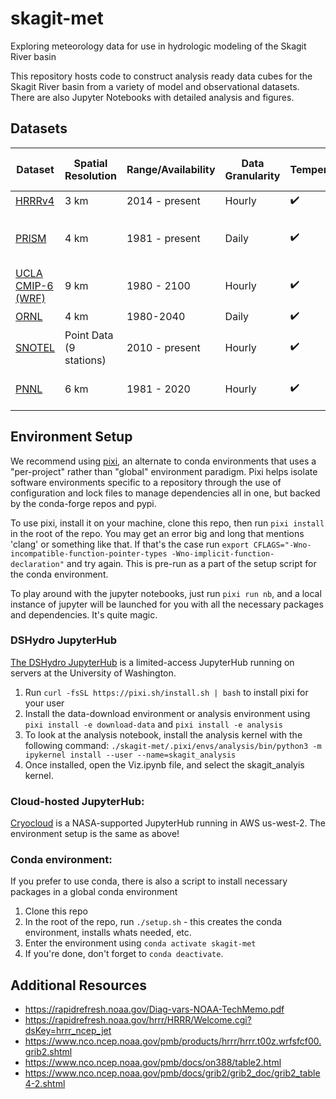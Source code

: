 # skagit-met

Exploring meteorology data for use in hydrologic modeling of the Skagit River basin

This repository hosts code to construct analysis ready data cubes for the Skagit River basin from a variety of model and observational datasets. There are also Jupyter Notebooks with detailed analysis and figures.

## Datasets
|Dataset          |Spatial Resolution     |Range/Availability|Data Granularity|Temperature|Precipitation|Wind Speed            |Relative Humidity         |Long Wave Radiation|Short Wave Radiation|
|-----------------|-----------------------|------------------|----------------|-----------|-------------|----------------------|--------------------------|-------------------|--------------------|
|[HRRRv4](https://rapidrefresh.noaa.gov/hrrr/)             |3 km                   |2014 - present    |Hourly          |✔️         |✔️           |✔️                    |✔️                        |✔️                 |✔️                  |
|[PRISM](https://www.prism.oregonstate.edu/)            |4 km                   |1981 - present    |Daily           |✔️         |✔️           |X                     |Via Vapor Pressure Deficit|X                  |X                   |
|[UCLA CMIP-6 (WRF)](https://dept.atmos.ucla.edu/alexhall/downscaling-cmip6)|9 km                   |1980 - 2100       |Hourly          |✔️         |✔️           |Via U and V components|Via Specific Humidity     |✔️                 |✔️                  |
|[ORNL](https://hydrosource.ornl.gov/data/datasets/9505v3_1/)             |4 km                   |1980-2040         |Daily           |✔️         |✔️           |✔️                    |✔️                        |✔️                 |✔️                  |
|[SNOTEL](https://metloom.readthedocs.io/en/latest/)           |Point Data (9 stations)|2010 - present    |Hourly          |✔️         |✔️           |X                     |X                         |X                  |X                   |
|[PNNL]()            |6 km                   |1981 - 2020       |Hourly          |✔️         |✔️           |Via U and V components|Via Specific Humidity     |✔️                 |✔️                  |


## Environment Setup
We recommend using [pixi](https://pixi.sh/latest/), an alternate to conda environments that uses a "per-project" rather than "global" environment paradigm. Pixi helps isolate software environments specific to a repository through the use of configuration and lock files to manage dependencies all in one, but backed by the conda-forge repos and pypi.

To use pixi, install it on your machine, clone this repo, then run `pixi install` in the root of the repo.
You may get an error big and long that mentions 'clang' or something like that. If that's the case run `export CFLAGS="-Wno-incompatible-function-pointer-types -Wno-implicit-function-declaration"` and try again. This is pre-run as a part of the setup script for the conda environment.

To play around with the jupyter notebooks, just run `pixi run nb`, and a local instance of jupyter will be launched for you with all the necessary packages and dependencies. It's quite magic.

### DSHydro JupyterHub

[The DSHydro JupyterHub](https://dshydro.ce.washington.edu/jupyter/hub) is a limited-access JupyterHub running on servers at the University of Washington.

1. Run `curl -fsSL https://pixi.sh/install.sh | bash` to install pixi for your user
2. Install the data-download environment or analysis environment using `pixi install -e download-data` and `pixi install -e analysis`
3. To look at the analysis notebook, install the analysis kernel with the following command: `./skagit-met/.pixi/envs/analysis/bin/python3 -m ipykernel install --user --name=skagit_analysis`
4. Once installed, open the Viz.ipynb file, and select the skagit_analyis kernel.

### Cloud-hosted JupyterHub:

[Cryocloud](https://book.cryointhecloud.com/content/Getting_Started.html) is a NASA-supported JupyterHub running in AWS us-west-2. The environment setup is the same as above!

### Conda environment:
If you prefer to use conda, there is also a script to install necessary packages in a global conda environment
1. Clone this repo
2. In the root of the repo, run `./setup.sh` - this creates the conda environment, installs whats needed, etc.
3. Enter the environment using `conda activate skagit-met`
4. If you're done, don't forget to `conda deactivate`.

## Additional Resources
* https://rapidrefresh.noaa.gov/Diag-vars-NOAA-TechMemo.pdf
* https://rapidrefresh.noaa.gov/hrrr/HRRR/Welcome.cgi?dsKey=hrrr_ncep_jet
* https://www.nco.ncep.noaa.gov/pmb/products/hrrr/hrrr.t00z.wrfsfcf00.grib2.shtml
* https://www.nco.ncep.noaa.gov/pmb/docs/on388/table2.html
* https://www.nco.ncep.noaa.gov/pmb/docs/grib2/grib2_doc/grib2_table4-2.shtml
